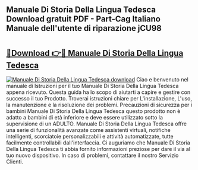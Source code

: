## Manuale Di Storia Della Lingua Tedesca Download gratuit PDF - Part-Cag Italiano Manuale dell'utente di riparazione jCU98

# <h2><a href="http://dfb4h9.blite.top/?on=Manuale+Di+Storia+Della+Lingua+Tedesca">🔗Download 👉🔴 Manuale Di Storia Della Lingua Tedesca</a></h2>

[![Manuale Di Storia Della Lingua Tedesca download](https://i.imgur.com/lujVjoI.png)](http://dfb4h9.blite.top/?on=Manuale+Di+Storia+Della+Lingua+Tedesca)
Ciao e benvenuto nel manuale di Istruzioni per il tuo Manuale Di Storia Della Lingua Tedesca appena ricevuto. Questa guida ha lo scopo di aiutarti a capire e gestire con successo il tuo Prodotto. Troverai istruzioni chiare per L'installazione, L'uso, la manutenzione e la risoluzione dei problemi. Precauzioni di sicurezza per i bambini Manuale Di Storia Della Lingua Tedesca questo prodotto non è adatto a bambini di età inferiore e deve essere utilizzato sotto la supervisione di un ADULTO. Manuale Di Storia Della Lingua Tedesca offre una serie di funzionalità avanzate come assistenti virtuali, notifiche intelligenti, scorciatoie personalizzabili e attività automatizzate, tutte facilmente controllabili dall'interfaccia. Ci auguriamo che Manuale Di Storia Della Lingua Tedesca ti abbia fornito informazioni preziose per dare il via al tuo nuovo dispositivo. In caso di problemi, contattare il nostro Servizio Clienti.
